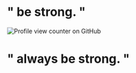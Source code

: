 # " be strong. "

![Profile view counter on GitHub](https://komarev.com/ghpvc/?username=soniccds)

# " always be strong. "
